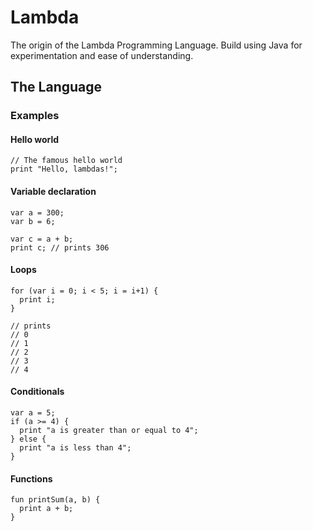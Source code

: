 # Lambda

The origin of the Lambda Programming Language. Build using Java for experimentation and ease of understanding.

## The Language

### Examples

#### Hello world

```jlambda
// The famous hello world
print "Hello, lambdas!";
```

#### Variable declaration

```jlambda
var a = 300;
var b = 6;

var c = a + b;
print c; // prints 306
```

#### Loops

```jlambda
for (var i = 0; i < 5; i = i+1) {
  print i;
}

// prints 
// 0
// 1
// 2
// 3
// 4
```

#### Conditionals

```jlambda
var a = 5;
if (a >= 4) {
  print "a is greater than or equal to 4";
} else {
  print "a is less than 4";
}
```

#### Functions

``` jlambda
fun printSum(a, b) {
  print a + b;
}
```
